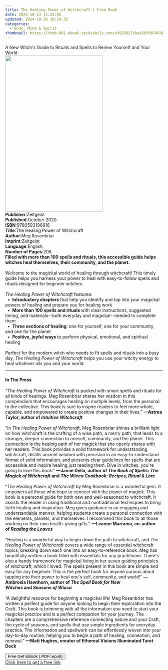 ```yaml
---
title: The Healing Power of Witchcraft | Free Book
date: 2024-10-23 11:23:55
updated: 2024-10-26 10:24:35
categories:
  - Body, Mind & Spirit
thumbnail: https://thmb-001-ebook.techidaily.com/c4925057cbe420f087464bae47109114254f4b781db3c45298d2fcde2ca9dee3.jpg
---
```

<main id="book-container">
  <div class="flex flex-col">
    <div class="book-brief flex-1 py-6 px-4 sm:p-6 md:py-10 md:px-8">
      <!-- brief-->
      <div class="book-brief-main">
        A New Witch's Guide to Rituals and Spells to Renew Yourself and Your
        World
      </div>
    </div>
    <div
      class="book-meta-info flex-1 grid gap-4 col-start-1 col-end-3 row-start-1 sm:mb-6 sm:grid-cols-4 lg:gap-6 lg:col-start-2 lg:row-end-6 lg:row-span-6 lg:mb-0"
    >
      <div
        class="book-meta-info-left place-content-center mt-4 p-4 text-sm leading-6 col-start-2 col-span-2 dark:text-slate-400"
      >
        <img
          class="w-full h-500 object-cover rounded-lg sm:h-255 sm:col-span-2 lg:col-span-full"
          src="https://img-001-ebook.techidaily.com/c31f9588eaff7c519933c13860118e8db3367b5805e0754b06937e40045d13c6.jpg"
          alt=""
          width="312"
          height="500"
        />
      </div>
      <div
        class="book-meta-info-right mt-2 col-start-1 row-start-2 col-span-3 self-center"
      >
        <!-- meta data  -->
        <div class="flex flex-col px-4 md:px-8">
          <div class="flex-1">
            <strong>Publisher</strong>:<span class="px-2">Zeitgeist</span>
          </div>
          <div class="flex-1">
            <strong>Published</strong>:<span class="px-2">October 2020</span>
          </div>
          <div class="flex-1">
            <strong>ISBN</strong>:<span class="px-2">9780593196816</span>
          </div>
          <div class="flex-1">
            <strong>Title</strong>:<span class="px-2"
              >The Healing Power of Witchcraft</span
            >
          </div>
          <div class="flex-1">
            <strong>Author</strong>:<span class="px-2">Meg Rosenbriar</span>
          </div>
          <div class="flex-1">
            <strong>Imprint</strong>:<span class="px-2">Zeitgeist</span>
          </div>
          <div class="flex-1">
            <strong>Language</strong>:<span class="px-2">English</span>
          </div>
          <div class="flex-1">
            <strong>Number of Pages</strong>:<span class="px-2">208</span>
          </div>
        </div>
      </div>
    </div>
    <div class="book-description flex-1 py-6 px-4 sm:p-6 md:py-10 md:px-8">
      <div class="book-description-main">
        <div accordion-content="" id="description">
          <b
            >Filled with more than 100 spells and rituals, this accessible guide
            helps witches heal themselves, their community, and the planet.</b
          ><br /><br />Welcome to the magickal world of healing through
          witchcraft! This timely guide helps you harness your power to heal
          with easy-to-follow spells and rituals designed for beginner
          witches.&nbsp;<br /><br /><i>The Healing Power of Witchcraft</i
          >&nbsp;features:<br />&nbsp;&nbsp;<b>•</b>&nbsp;&nbsp;<b
            >Introductory chapters</b
          >&nbsp;that help you identify and tap into your magickal powers of
          healing and prepare you for healing work<br />&nbsp;&nbsp;<b>•</b>&nbsp;&nbsp;<b
            >More than 100 spells and rituals&nbsp;</b
          >with clear instructions, suggested timing, and materials--both
          everyday and magickal--needed to complete them<br />&nbsp;&nbsp;<b>•</b>&nbsp;&nbsp;<b
            >Three sections of healing</b
          >: one for yourself, one for your community, and one for the planet<br />&nbsp;&nbsp;<b>•</b>&nbsp;&nbsp;<b
            >Positive, joyful ways&nbsp;</b
          >to perform physical, emotional, and spiritual healing<br /><br />Perfect
          for the modern witch who needs to fit spells and rituals into a busy
          day,&nbsp;<i>The Healing Power of Witchcraft</i>&nbsp;helps you use
          your witchy energy to heal whatever ails you and your world.
        </div>
        <div class="accordion-fader"></div>
      </div>
    </div>
    <div class="book-excerpts flex-1 py-6 px-4 sm:p-6 md:py-10 md:px-8">
      <!-- excerpts-->
      <div class="book-excerpts-main">
        <hr />
        <h4 class="placeholder placeholder-heading">
          <span>In The Press</span>
        </h4>
        <p>
          <i>"The Healing Power of Witchcraft</i>&nbsp;is packed with smart
          spells and rituals for all kinds of healings. Meg Rosenbriar shares
          her wisdom in this compendium that encourages healing on multiple
          levels, from the personal to the collective. This book is sure to
          inspire readers to feel more whole, capable, and empowered
          to&nbsp;create positive changes in their lives."&nbsp;<b
            >—Astrea Taylor, author of&nbsp;</b
          ><i><b>Intuitive Witchcraft</b><br /></i><br />
          “In&nbsp;<i>The Healing Power of Witchcraft</i>, Meg Rosenbriar shines
          a brilliant light on how witchcraft is the crafting of a wise path, a
          merry path, that leads to a stronger, deeper connection to oneself,
          community, and the planet.&nbsp;This connection is the healing path of
          her magick that she openly shares with her readers. This book provides
          a solid framework for understanding witchcraft, distills ancient
          wisdom with precision in an easy-to-understand format of solid
          information, and presents clear&nbsp;guidelines for spells that are
          accessible and inspire healing just reading them. Dive in witches,
          you're going to love this book.”
          <b
            >—Jamie Della, author of&nbsp;<i
              >The Book of Spells: The Magick of Witchcraft&nbsp;</i
            >and&nbsp;</b
          ><i><b>The Wicca Cookbook: Recipes, Ritual &amp; Lore</b><br /></i
          ><br />
          “<i>The Healing Power of Witchcraft</i>&nbsp;by Meg Rosenbriar is a
          wonderful gem.&nbsp;It empowers all those who hope to connect with the
          power of magick.&nbsp;This book is a personal guide for both new and
          well-seasoned to witchcraft.&nbsp;It assists the reader in using
          traditional and nontraditional techniques to bring forth healing and
          inspiration. Meg gives guidance in an engaging and understandable
          manner, helping&nbsp;students create a personal connection with the
          elements, planets, and themselves.&nbsp;I recommend this book to all
          those working on their own health-giving gifts."
          <b>—Leanne Marrama, co-author of&nbsp;</b
          ><i><b>Reading the Leaves</b><br /></i><br />
          “Healing is a wonderful way to begin down the path to witchcraft,
          and&nbsp;<i>The Healing Power of Witchcraft&nbsp;</i>covers a wide
          range of essential witchcraft topics, breaking down each one into an
          easy-to-reference book. Meg has beautifully written a book filled with
          essentials for any practitioner. There's also a handy framework for
          magickal living in her seven guiding principles of witchcraft, which I
          loved. The spells present in this book are simple and easy for any
          beginner. This is the perfect book for anyone curious about tapping
          into their power to heal one's self, community, and world!”&nbsp;<b
            >—Ambrosia Hawthorn, author of&nbsp;<i
              >The Spell Book for New Witches&nbsp;</i
            >and&nbsp;<i>Seasons of Wicca<br /></i></b
          ><br />
          “A delightful resource for beginning a magickal life! Meg Rosenbriar
          has written a perfect guide for anyone looking to begin their
          exploration into the Craft. This book is brimming with all the
          information you need to start your magickal practice and is a perfect
          companion for your journey. The chapters are a comprehensive reference
          connecting nature and your Craft, the cycle of seasons, and spells
          that use simple ingredients for everyday practice. The information and
          spellwork can be effortlessly woven into your day-to-day routine,
          helping you to begin a path of healing, connection, and renewal.”
          <b
            >—Matt Hughes, creator of Ethereal Visions Illuminated Tarot Deck</b
          >
        </p>
      </div>
    </div>
    <div
      class="book-about-author flex-1 py-6 px-4 sm:p-6 md:py-10 md:px-8"
    ></div>
    <div class="book-free-get flex-1 py-6 px-4 sm:p-6 md:py-10 md:px-8">
      <button
        id="btn-free-get"
        class="bg-blue-500 hover:bg-blue-700 text-white font-bold py-2 px-4 rounded"
      >
        Free Get EBook (.PDF/.epub)
      </button>
      <div id="countdown-display" class="px-2 text-lg mt-2"></div>
      <a
        id="free-link"
        class="hidden bg-blue-500 hover:bg-blue-700 text-white font-bold py-2 px-4 rounded"
        href="https://www.ebooks.com/en-us/book/210086426/the-healing-power-of-witchcraft/meg-rosenbriar/"
        target="_blank"
        >Click here to get a free link</a
      >
    </div>
    <script>
      let countdownTime = 0;
      let countdownInterval = null;
      document
        .getElementById('btn-free-get')
        .addEventListener('click', startCountdown);
      function startCountdown() {
        countdownTime = new Date().getTime() + 60000 * 3;
        countdownInterval = setInterval(updateCountdown, 1000);
        document.getElementById('btn-free-get').disabled = true;
        document
          .getElementById('btn-free-get')
          .classList.add('bg-gray-500', 'cursor-not-allowed');
      }
      function updateCountdown() {
        let currentTime = new Date().getTime();
        let timeLeft = countdownTime - currentTime;
        let secondsLeft = Math.floor(timeLeft / 1000);
        document.getElementById('countdown-display').innerHTML =
          `Remaining time: ${secondsLeft} seconds.`;
        if (secondsLeft <= 0) {
          clearInterval(countdownInterval);
          document.getElementById('btn-free-get').classList.add('hidden');
          document.getElementById('free-link').classList.remove('hidden');
          document.getElementById('countdown-display').innerHTML = '';
        }
      }
    </script>
  </div>
</main>
